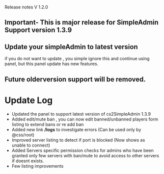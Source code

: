 Release notes V 1.2.0
## Important- This is major release for SimpleAdmin Support version 1.3.9

## Update your simpleAdmin to latest version 
 if you do not want to update , you simple ignore this and continue using panel, but this panel update has new features.
## Future olderversion support will be removed.
# Update Log
- Updated the panel to support latest version of cs2SimpleAdmin 1.3.9
- Added edit/mute ban , you can now edit banned/unbanned players form listing to extend bans or re add ban
- Added new link **/logs** to investigate errors (Can be used only by @css/root)
- Improved server listing to detect if port is blocked (Now shows as unable to connect)
- Added Servers specific permission checks for admins who have been granted only few servers with ban/mute to avoid access to other servers if doesnt exists.
- Few listing improvements

